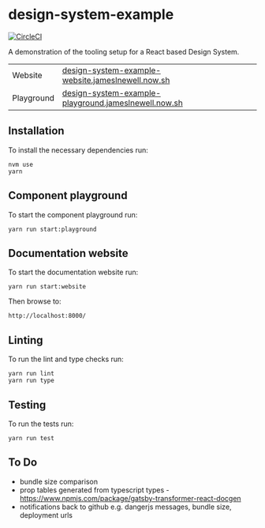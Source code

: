 # design-system-example

[![CircleCI](https://circleci.com/gh/jameslnewell/design-system-example.svg?style=svg)](https://circleci.com/gh/jameslnewell/design-system-example)

A demonstration of the tooling setup for a React based Design System.

|            |                                                                                                                       |
| ---------- | --------------------------------------------------------------------------------------------------------------------- |
| Website    | [design-system-example-website.jameslnewell.now.sh](https://design-system-example-website.jameslnewell.now.sh/)       |
| Playground | [design-system-example-playground.jameslnewell.now.sh](https://design-system-example-playground.jameslnewell.now.sh/) |

## Installation

To install the necessary dependencies run:

```
nvm use
yarn
```

## Component playground

To start the component playground run:

```
yarn run start:playground
```

## Documentation website

To start the documentation website run:

```
yarn run start:website
```

Then browse to:

```
http://localhost:8000/
```

## Linting

To run the lint and type checks run:

```
yarn run lint
yarn run type
```

## Testing

To run the tests run:

```
yarn run test
```

## To Do

- bundle size comparison
- prop tables generated from typescript types - https://www.npmjs.com/package/gatsby-transformer-react-docgen
- notifications back to github e.g. dangerjs messages, bundle size, deployment urls
